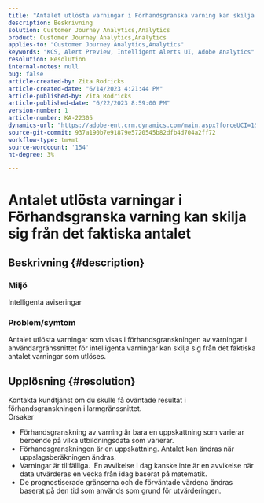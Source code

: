 ```yaml
---
title: "Antalet utlösta varningar i Förhandsgranska varning kan skilja sig från det faktiska antalet"
description: Beskrivning
solution: Customer Journey Analytics,Analytics
product: Customer Journey Analytics,Analytics
applies-to: "Customer Journey Analytics,Analytics"
keywords: "KCS, Alert Preview, Intelligent Alerts UI, Adobe Analytics"
resolution: Resolution
internal-notes: null
bug: false
article-created-by: Zita Rodricks
article-created-date: "6/14/2023 4:21:44 PM"
article-published-by: Zita Rodricks
article-published-date: "6/22/2023 8:59:00 PM"
version-number: 1
article-number: KA-22305
dynamics-url: "https://adobe-ent.crm.dynamics.com/main.aspx?forceUCI=1&pagetype=entityrecord&etn=knowledgearticle&id=76121687-cf0a-ee11-8f6e-6045bd006239"
source-git-commit: 937a190b7e91879e5720545b82dfb4d704a2ff72
workflow-type: tm+mt
source-wordcount: '154'
ht-degree: 3%

---
```


# Antalet utlösta varningar i Förhandsgranska varning kan skilja sig från det faktiska antalet

## Beskrivning {#description}


### Miljö

Intelligenta aviseringar



### <b>Problem/symtom</b>

Antalet utlösta varningar som visas i förhandsgranskningen av varningar i användargränssnittet för intelligenta varningar kan skilja sig från det faktiska antalet varningar som utlöses.






## Upplösning {#resolution}


Kontakta kundtjänst om du skulle få oväntade resultat i förhandsgranskningen i larmgränssnittet.
<br>Orsaker<br>
- Förhandsgranskning av varning är bara en uppskattning som varierar beroende på vilka utbildningsdata som varierar.
- Förhandsgranskningen är en uppskattning. Antalet kan ändras när uppslagsberäkningen ändras.
- Varningar är tillfälliga.  En avvikelse i dag kanske inte är en avvikelse när data utvärderas en vecka från idag baserat på matematik.
- De prognostiserade gränserna och de förväntade värdena ändras baserat på den tid som används som grund för utvärderingen.


